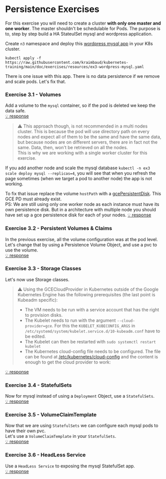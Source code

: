 # Persistence Exercises
For this exercise you will need to create a cluster **with only one master and one worker**. The master shouldn't be
schedulable for Pods. The purpose is to, step by step build a HA StateulSet mysql and wordpress application. 

Create `n3` namespace and deploy this [wordpress mysql app](resources/ex3-wordpress-mysql.yaml) in your K8s cluster.

    kubectl apply -f https://raw.githubusercontent.com/kraimbaud/kubernetes-training/main/doc/exercises/resources/ex3-wordpress-mysql.yaml

There is one issue with this app. There is no data persistence if we remove and scale pods. Let's fix that. 

### Exercise 3.1 - Volumes

Add a volume to the `mysql` container, so if the pod is deleted we keep the data safe.   
[:bulb: response](responses/ex3/ex3-wordpress-mysql.yaml)

> :warning: This approach though, is not recommended in a multi nodes cluster. 
> This is because the pod will use directory path on every nodes and expect all of them to be the same and have the same data, 
> but because nodes are on different servers, there are in fact not the same. Data, then, won't be retrieved on all the nodes.   
> This is why we are working with a single worker cluster for this exercise.   

If you add another node and scale the mysql database `kubectl -n ex3 scale deploy mysql --replicas=4`, you will see that when 
you refresh the page sometimes (when we target a pod to another node) the app is not working. 

To fix that issue replace the volume `hostPath` with a [gcePersistentDisk](https://raw.githubusercontent.com/kraimbaud/kubernetes-training/main/doc/exercises/responses/ex3/ex3-wordpress-mysql.yaml). This GCE PD must already exist.   
PS: We are still using only one worker node as each instance must have its own persistence disk. But in a architecture with multiple node you should 
have set up a gce persistence disk for each of your nodes.
[:bulb: response](responses/ex3/ex3-gcePd-mysql.yaml)

### Exercise 3.2 - Persistent Volumes & Claims
In the previous exercise, all the volume configuration was at the pod level. Let's change that by using a Persistence Volume Object, 
and use a pvc to use the volume.   
[:bulb: response](responses/ex3/ex3-pvc-mysql.yaml)

### Exercise 3.3 - Storage Classes
Let's now use Storage classes.   
> :warning: Using the GCECloudProvider in Kubernetes outside of the Google Kubernetes Engine has the following prerequisites (the last point is Kubeadm specific):   
> - The VM needs to be run with a service account that has the right to provision disks.   
> - The Kubelet needs to run with the argument `--cloud-provider=gce`. For this the `KUBELET_KUBECONFIG_ARGS` in `/etc/systemd/system/kubelet.service.d/10-kubeadm.conf` have to be edited.   
> - The Kubelet can then be restarted with `sudo systemctl restart kubelet`
> - The Kubernetes cloud-config file needs to be configured. The file can be found at [/etc/kubernetes/cloud-config](../../cloud-config/gce.yaml) and the content is enough to get the cloud provider to work:

[:bulb: response](responses/ex3/ex3-sc-mysql.yaml)

### Exercise 3.4 - StatefulSets
Now for mysql instead of using a `Deployment` Object, use a `StatefulSets`.   
[:bulb: response](responses/ex3/ex3-statefulsets-mysql.yaml)

### Exercise 3.5 - VolumeClaimTemplate
Now that we are using `StatefulSets` we can configure each mysql pods to have their own pvc.   
Let's use a `VolumeClaimTemplate` in your `StatefulSets`.   
[:bulb: response](responses/ex3/ex3-pvct-mysql.yaml)

### Exercise 3.6 - HeadLess Service
Use a `HeadLess Service` to exposing the mysql StatefulSet app.   
[:bulb: response](responses/ex3/ex3-headless-svc-mysql.yaml)
